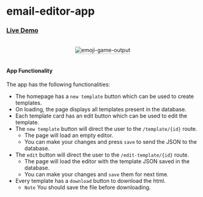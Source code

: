 # email-editor-app
### [Live Demo](https://email-editor-neil.herokuapp.com/)

<br/>
<div style="text-align: center;">
    <img src="https://media.giphy.com/media/qII4a9VhkMO31070Nx/giphy.gif" alt="emoji-game-output" style="max-width:90%;box-shadow:0 2.8px 2.2px rgba(0, 0, 0, 0.12)">
</div>
<br/>

#### App Functionality

The app has the following functionalities:
- The homepage has a `new template` button which can be used to create templates.
- On loading, the page displays all templates present in the database.
- Each template card has an edit button which can be used to edit the template.
- The `new template` button will direct the user to the `/template/{id}` route.
  - The page will load an empty editor.
  - You can make your changes and press `save` to send the JSON to the database.
- The `edit` button will direct the user to the `/edit-template/{id}` route.
  - The page will load the editor with the template JSON saved in the database.
  - You can make your changes and `save` them for next time.
- Every template has a `download` button to download the html. 
  - `Note` You should save the file before downloading.
